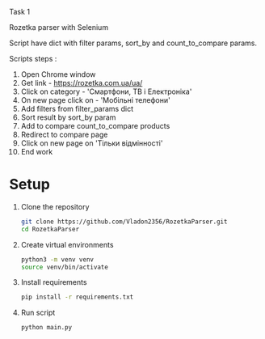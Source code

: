 Task 1 

Rozetka parser with Selenium 

Script have dict with filter params, sort_by and count_to_compare params.

Scripts steps :

1. Open Chrome window
2. Get link - https://rozetka.com.ua/ua/
3. Click on category - 'Смартфони, ТВ і Електроніка'
4. On new page click on - 'Мобільні телефони'
5. Add filters from filter_params dict
6. Sort result by sort_by param
7. Add to compare count_to_compare products
8. Redirect to compare page
9. Click on new page on 'Тільки відмінності'
10. End work

# Setup

1. Clone the repository
    ```sh
   git clone https://github.com/Vladon2356/RozetkaParser.git
   cd RozetkaParser
   ```
2. Create virtual environments
   ```sh
   python3 -m venv venv
   source venv/bin/activate
   ```
3. Install requirements
   ```sh
   pip install -r requirements.txt
   ```
4. Run script 
   ```sh
   python main.py
   ```
